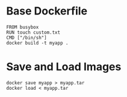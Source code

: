 # Base Dockerfile

    FROM busybox
    RUN touch custom.txt
    CMD ["/bin/sh"]
    docker build -t myapp .

# Save and Load Images

    docker save myapp > myapp.tar
    docker load < myapp.tar
